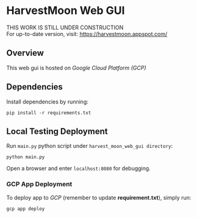 # HarvestMoon Web GUI
THIS WORK IS STILL UNDER CONSTRUCTION  
For up-to-date version, visit:
https://harvestmoon.appspot.com/

## Overview
This web gui is hosted on _Google Cloud Platform (GCP)_

## Dependencies
Install dependencies by running:
```
pip install -r requirements.txt 
```

## Local Testing Deployment
Run `main.py` python script under `harvest_moon_web_gui directory`:
```
python main.py
``` 
Open a browser and enter `localhost:8080` for debugging.


### GCP App Deployment
To deploy app to _GCP_ (remember to update **requirement.txt**), simply run:
```
gcp app deploy
```